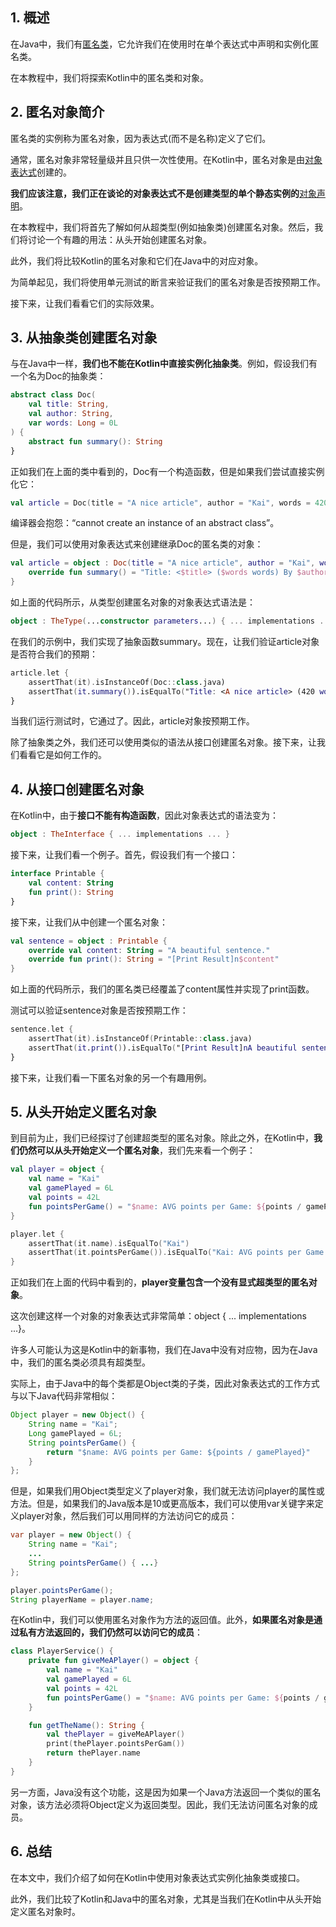 ## 1. 概述

在Java中，我们有[匿名类](https://www.baeldung.com/java-anonymous-classes)，它允许我们在使用时在单个表达式中声明和实例化匿名类。

在本教程中，我们将探索Kotlin中的匿名类和对象。

## 2. 匿名对象简介

匿名类的实例称为匿名对象，因为表达式(而不是名称)定义了它们。

通常，匿名对象非常轻量级并且只供一次性使用。在Kotlin中，匿名对象是由[对象表达式](https://kotlinlang.org/docs/object-declarations.html#object-expressions)创建的。

**我们应该注意，我们正在谈论的对象表达式不是创建类型的单个静态实例的**[对象声明](https://www.baeldung.com/kotlin/objects#objects-in-kotlin)。

在本教程中，我们将首先了解如何从超类型(例如抽象类)创建匿名对象。然后，我们将讨论一个有趣的用法：从头开始创建匿名对象。

此外，我们将比较Kotlin的匿名对象和它们在Java中的对应对象。

为简单起见，我们将使用单元测试的断言来验证我们的匿名对象是否按预期工作。

接下来，让我们看看它们的实际效果。

## 3. 从抽象类创建匿名对象

与在Java中一样，**我们也不能在Kotlin中直接实例化抽象类**。例如，假设我们有一个名为Doc的抽象类：

```kotlin
abstract class Doc(
    val title: String,
    val author: String,
    var words: Long = 0L
) {
    abstract fun summary(): String
}
```

正如我们在上面的类中看到的，Doc有一个构造函数，但是如果我们尝试直接实例化它：

```kotlin
val article = Doc(title = "A nice article", author = "Kai", words = 420) // won't compile!
```

编译器会抱怨：“cannot create an instance of an abstract class”。

但是，我们可以使用对象表达式来创建继承Doc的匿名类的对象：

```kotlin
val article = object : Doc(title = "A nice article", author = "Kai", words = 420) {
    override fun summary() = "Title: <$title> ($words words) By $author"
}
```

如上面的代码所示，从类型创建匿名对象的对象表达式语法是：

```kotlin
object : TheType(...constructor parameters...) { ... implementations ... }
```

在我们的示例中，我们实现了抽象函数summary。现在，让我们验证article对象是否符合我们的预期：

```kotlin
article.let {
    assertThat(it).isInstanceOf(Doc::class.java)
    assertThat(it.summary()).isEqualTo("Title: <A nice article> (420 words) By Kai")
}
```

当我们运行测试时，它通过了。因此，article对象按预期工作。

除了抽象类之外，我们还可以使用类似的语法从接口创建匿名对象。接下来，让我们看看它是如何工作的。

## 4. 从接口创建匿名对象

在Kotlin中，由于**接口不能有构造函数**，因此对象表达式的语法变为：

```kotlin
object : TheInterface { ... implementations ... }
```

接下来，让我们看一个例子。首先，假设我们有一个接口：

```kotlin
interface Printable {
    val content: String
    fun print(): String
}
```

接下来，让我们从中创建一个匿名对象：

```kotlin
val sentence = object : Printable {
    override val content: String = "A beautiful sentence."
    override fun print(): String = "[Print Result]n$content"
}
```

如上面的代码所示，我们的匿名类已经覆盖了content属性并实现了print函数。

测试可以验证sentence对象是否按预期工作：

```kotlin
sentence.let {
    assertThat(it).isInstanceOf(Printable::class.java)
    assertThat(it.print()).isEqualTo("[Print Result]nA beautiful sentence.")
}
```

接下来，让我们看一下匿名对象的另一个有趣用例。

## 5. 从头开始定义匿名对象

到目前为止，我们已经探讨了创建超类型的匿名对象。除此之外，在Kotlin中，**我们仍然可以从头开始定义一个匿名对象**，我们先来看一个例子：

```kotlin
val player = object {
    val name = "Kai"
    val gamePlayed = 6L
    val points = 42L
    fun pointsPerGame() = "$name: AVG points per Game: ${points / gamePlayed}"
}

player.let {
    assertThat(it.name).isEqualTo("Kai")
    assertThat(it.pointsPerGame()).isEqualTo("Kai: AVG points per Game: 7")
}
```

正如我们在上面的代码中看到的，**player变量包含一个没有显式超类型的匿名对象**。

这次创建这样一个对象的对象表达式非常简单：object { ... implementations ...}。

许多人可能认为这是Kotlin中的新事物，我们在Java中没有对应物，因为在Java中，我们的匿名类必须具有超类型。

实际上，由于Java中的每个类都是Object类的子类，因此对象表达式的工作方式与以下Java代码非常相似：

```java
Object player = new Object() {
    String name = "Kai";
    Long gamePlayed = 6L;
    String pointsPerGame() {
        return "$name: AVG points per Game: ${points / gamePlayed}"
    }
};
```

但是，如果我们用Object类型定义了player对象，我们就无法访问player的属性或方法。但是，如果我们的Java版本是10或更高版本，我们可以使用var关键字来定义player对象，然后我们可以用同样的方法访问它的成员：

```java
var player = new Object() {
    String name = "Kai";
    ...
    String pointsPerGame() { ...}
};

player.pointsPerGame();
String playerName = player.name;
```

在Kotlin中，我们可以使用匿名对象作为方法的返回值。此外，**如果匿名对象是通过私有方法返回的，我们仍然可以访问它的成员**：

```kotlin
class PlayerService() {
    private fun giveMeAPlayer() = object {
        val name = "Kai"
        val gamePlayed = 6L
        val points = 42L
        fun pointsPerGame() = "$name: AVG points per Game: ${points / gamePlayed}"
    }

    fun getTheName(): String {
        val thePlayer = giveMeAPlayer()
        print(thePlayer.pointsPerGam())
        return thePlayer.name
    }
}
```

另一方面，Java没有这个功能，这是因为如果一个Java方法返回一个类似的匿名对象，该方法必须将Object定义为返回类型。因此，我们无法访问匿名对象的成员。

## 6. 总结

在本文中，我们介绍了如何在Kotlin中使用对象表达式实例化抽象类或接口。

此外，我们比较了Kotlin和Java中的匿名对象，尤其是当我们在Kotlin中从头开始定义匿名对象时。